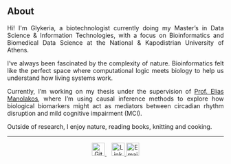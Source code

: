 ## About
<div align="justify">
<p>Hi! I'm Glykeria, a biotechnologist currently doing my Master’s in  
Data Science & Information Technologies, with a focus on Bioinformatics and Biomedical Data Science at the National & Kapodistrian University of Athens.</p>

<p>I’ve always been fascinated by the complexity of nature. Bioinformatics felt like the perfect space  where computational logic meets biology to help us understand how living systems work.</p>

<p>Currently, I’m working on my thesis under the supervision of <a href="https://www.linkedin.com/in/eliasmanolakos/" target="_blank" rel="noopener noreferrer">Prof. Elias Manolakos</a>, where I’m using causal inference methods to explore how biological biomarkers might act as mediators between circadian rhythm disruption and mild cognitive impairment (MCI).</p>

<p>Outside of research, I enjoy nature, reading books, knitting and cooking.</p>
</div>

---
<p align="center">
  <a href="https://github.com/glyspy" target="_blank">
    <img src="https://cdn.jsdelivr.net/gh/devicons/devicon/icons/github/github-original.svg" alt="GitHub" width="30"/>
  </a>
  &nbsp;&nbsp;
  <a href="https://www.linkedin.com/in/glyspy/" target="_blank">
    <img src="https://cdn.jsdelivr.net/gh/devicons/devicon/icons/linkedin/linkedin-original.svg" alt="LinkedIn" width="30"/>
  </a>
  <a href="mailto:&#115;&#112;&#121;&#114;&#111;&#117;&#103;&#108;&#121;&#107;&#101;&#114;&#105;&#97;&#64;&#103;&#109;&#97;&#105;&#108;&#46;&#99;&#111;&#109;">
    <img src="https://cdn.jsdelivr.net/gh/devicons/devicon/icons/mail/mail.svg" alt="Email" width="30"/>
  </a>
</p>
